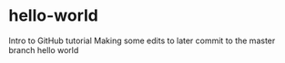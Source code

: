 # hello-world
Intro to GitHub tutorial
Making some edits to later commit to the master branch
hello world
